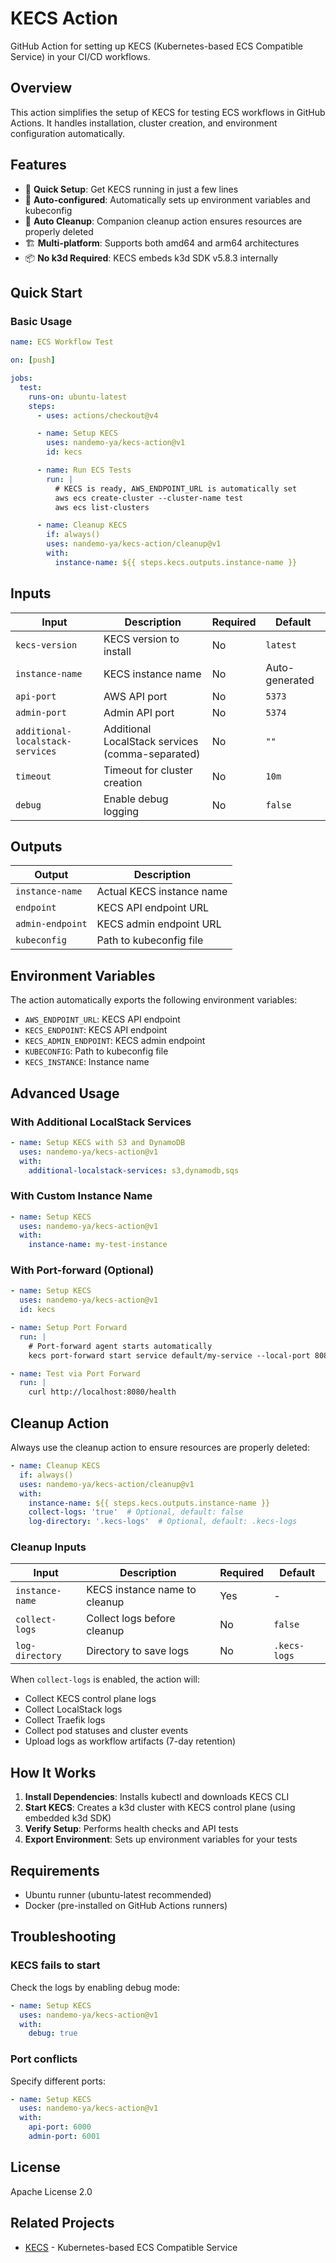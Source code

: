 # KECS Action

GitHub Action for setting up KECS (Kubernetes-based ECS Compatible Service) in your CI/CD workflows.

## Overview

This action simplifies the setup of KECS for testing ECS workflows in GitHub Actions. It handles installation, cluster creation, and environment configuration automatically.

## Features

- 🚀 **Quick Setup**: Get KECS running in just a few lines
- 🔧 **Auto-configured**: Automatically sets up environment variables and kubeconfig
- 🧹 **Auto Cleanup**: Companion cleanup action ensures resources are properly deleted
- 🏗️ **Multi-platform**: Supports both amd64 and arm64 architectures
- 📦 **No k3d Required**: KECS embeds k3d SDK v5.8.3 internally

## Quick Start

### Basic Usage

```yaml
name: ECS Workflow Test

on: [push]

jobs:
  test:
    runs-on: ubuntu-latest
    steps:
      - uses: actions/checkout@v4

      - name: Setup KECS
        uses: nandemo-ya/kecs-action@v1
        id: kecs

      - name: Run ECS Tests
        run: |
          # KECS is ready, AWS_ENDPOINT_URL is automatically set
          aws ecs create-cluster --cluster-name test
          aws ecs list-clusters

      - name: Cleanup KECS
        if: always()
        uses: nandemo-ya/kecs-action/cleanup@v1
        with:
          instance-name: ${{ steps.kecs.outputs.instance-name }}
```

## Inputs

| Input | Description | Required | Default |
|-------|-------------|----------|---------|
| `kecs-version` | KECS version to install | No | `latest` |
| `instance-name` | KECS instance name | No | Auto-generated |
| `api-port` | AWS API port | No | `5373` |
| `admin-port` | Admin API port | No | `5374` |
| `additional-localstack-services` | Additional LocalStack services (comma-separated) | No | `""` |
| `timeout` | Timeout for cluster creation | No | `10m` |
| `debug` | Enable debug logging | No | `false` |

## Outputs

| Output | Description |
|--------|-------------|
| `instance-name` | Actual KECS instance name |
| `endpoint` | KECS API endpoint URL |
| `admin-endpoint` | KECS admin endpoint URL |
| `kubeconfig` | Path to kubeconfig file |

## Environment Variables

The action automatically exports the following environment variables:

- `AWS_ENDPOINT_URL`: KECS API endpoint
- `KECS_ENDPOINT`: KECS API endpoint
- `KECS_ADMIN_ENDPOINT`: KECS admin endpoint
- `KUBECONFIG`: Path to kubeconfig file
- `KECS_INSTANCE`: Instance name

## Advanced Usage

### With Additional LocalStack Services

```yaml
- name: Setup KECS with S3 and DynamoDB
  uses: nandemo-ya/kecs-action@v1
  with:
    additional-localstack-services: s3,dynamodb,sqs
```

### With Custom Instance Name

```yaml
- name: Setup KECS
  uses: nandemo-ya/kecs-action@v1
  with:
    instance-name: my-test-instance
```

### With Port-forward (Optional)

```yaml
- name: Setup KECS
  uses: nandemo-ya/kecs-action@v1
  id: kecs

- name: Setup Port Forward
  run: |
    # Port-forward agent starts automatically
    kecs port-forward start service default/my-service --local-port 8080

- name: Test via Port Forward
  run: |
    curl http://localhost:8080/health
```

## Cleanup Action

Always use the cleanup action to ensure resources are properly deleted:

```yaml
- name: Cleanup KECS
  if: always()
  uses: nandemo-ya/kecs-action/cleanup@v1
  with:
    instance-name: ${{ steps.kecs.outputs.instance-name }}
    collect-logs: 'true'  # Optional, default: false
    log-directory: '.kecs-logs'  # Optional, default: .kecs-logs
```

### Cleanup Inputs

| Input | Description | Required | Default |
|-------|-------------|----------|---------|
| `instance-name` | KECS instance name to cleanup | Yes | - |
| `collect-logs` | Collect logs before cleanup | No | `false` |
| `log-directory` | Directory to save logs | No | `.kecs-logs` |

When `collect-logs` is enabled, the action will:
- Collect KECS control plane logs
- Collect LocalStack logs
- Collect Traefik logs
- Collect pod statuses and cluster events
- Upload logs as workflow artifacts (7-day retention)

## How It Works

1. **Install Dependencies**: Installs kubectl and downloads KECS CLI
2. **Start KECS**: Creates a k3d cluster with KECS control plane (using embedded k3d SDK)
3. **Verify Setup**: Performs health checks and API tests
4. **Export Environment**: Sets up environment variables for your tests

## Requirements

- Ubuntu runner (ubuntu-latest recommended)
- Docker (pre-installed on GitHub Actions runners)

## Troubleshooting

### KECS fails to start

Check the logs by enabling debug mode:

```yaml
- name: Setup KECS
  uses: nandemo-ya/kecs-action@v1
  with:
    debug: true
```

### Port conflicts

Specify different ports:

```yaml
- name: Setup KECS
  uses: nandemo-ya/kecs-action@v1
  with:
    api-port: 6000
    admin-port: 6001
```

## License

Apache License 2.0

## Related Projects

- [KECS](https://github.com/nandemo-ya/kecs) - Kubernetes-based ECS Compatible Service
